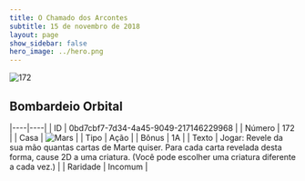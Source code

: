 ```yaml
---
title: O Chamado dos Arcontes
subtitle: 15 de novembro de 2018
layout: page
show_sidebar: false
hero_image: ../hero.png
---
```


![172](https://cdn.keyforgegame.com/media/card_front/pt/341_172_4CX23PH9H69J_pt.png)

## Bombardeio Orbital

|----|----|
| ID | 0bd7cbf7-7d34-4a45-9049-217146229968 |
| Número | 172 |
| Casa | ![Mars](https://archonarcana.com/images/thumb/d/de/Mars.png/22px-Mars.png "Marte") |
| Tipo | Ação |
| Bônus | 1A |
| Texto | Jogar: Revele da sua mão quantas cartas de Marte quiser. Para cada carta revelada desta forma, cause 2D a uma criatura.  (Você pode escolher uma criatura diferente a cada vez.) |
| Raridade | Incomum |
